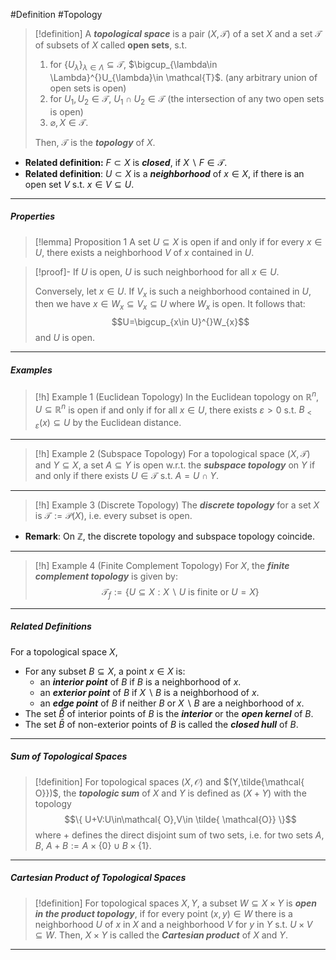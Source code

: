 #Definition #Topology

> [!definition]
> A ***topological space*** is a pair $(X,\mathcal{T})$ of a set $X$ and a set $\mathcal{ T}$ of subsets of $X$ called **open sets**, s.t.
> 1. for $\{ U_{\lambda} \}_{\lambda\in \Lambda}\subseteq \mathcal{T}$, $\bigcup_{\lambda\in \Lambda}^{}U_{\lambda}\in \mathcal{T}$. (any arbitrary union of open sets is open)
> 2. for $U_{1},U_{2}\in\mathcal{T}$, $U_{1}\cap U_{2}\in \mathcal{T}$ (the intersection of any two open sets is open)
> 4. $\varnothing,X\in \mathcal{T}$.
> 
> Then, $\mathcal{T}$ is the ***topology*** of $X$. 

- **Related definition:** $F \subset X$ is ***closed***, if $X \backslash F\in \mathcal{T}$.
- **Related definition**: $U \subset X$ is a ***neighborhood*** of $x\in X$, if there is an open set $V$ s.t. $x\in V \subseteq U$.
---
##### Properties
> [!lemma] Proposition 1
> A set $U\subseteq X$ is open if and only if for every $x\in U$, there exists a neighborhood $V$ of $x$ contained in $U$.

> [!proof]-
> If $U$ is open, $U$ is such neighborhood for all $x\in U$.
> 
> Conversely, let $x\in U$. If $V_{x}$ is such a neighborhood contained in $U$, then we have $x\in W_{x}\subseteq V_{x}\subseteq U$ where $W_{x}$ is open. It follows that: $$U=\bigcup_{x\in U}^{}W_{x}$$and $U$ is open.
---
##### Examples
> [!h] Example 1 (Euclidean Topology)
> In the Euclidean topology on $\mathbb{R}^n$, $U\subseteq \mathbb{R}^n$ is open if and only if for all $x\in U$, there exists $\varepsilon>0$ s.t. $B_{<\varepsilon}(x)\subseteq U$ by the Euclidean distance.
---
> [!h] Example 2 (Subspace Topology)
> For a topological space $(X,\mathcal{T})$ and $Y\subseteq X$, a set $A\subseteq Y$ is open w.r.t. the ***subspace topology*** on $Y$ if and only if there exists $U\in \mathcal{T}$ s.t. $A=U\cap Y$.
---
> [!h] Example 3 (Discrete Topology)
> The ***discrete topology*** for a set $X$ is $\mathcal{T}:=\mathcal{P}(X)$, i.e. every subset is open.
- **Remark**: On $\mathbb{Z}$, the discrete topology and subspace topology coincide.
---
> [!h] Example 4 (Finite Complement Topology)
> For $X$, the ***finite complement topology*** is given by: $$\mathcal{T}_{f}:=\{ U\subseteq X:X\backslash U\text{ is finite or }U=X \}$$
---

##### Related Definitions
For a topological space $X$,

- For any subset $B\subseteq X$, a point $x\in X$ is:
  - an ***interior point*** of $B$ if $B$ is a neighborhood of $x$.
  - an ***exterior point*** of $B$ if $X\backslash B$ is a neighborhood of $x$.
  - an ***edge point*** of $B$ if neither $B$ or $X\backslash B$ are a neighborhood of $x$.
- The set $\mathring{B}$ of interior points of $B$ is the ***interior*** or the ***open kernel*** of $B$.
- The set $\bar{B}$ of non-exterior points of $B$ is called the ***closed hull*** of $B$.
---
##### Sum of Topological Spaces
> [!definition]
> For topological spaces $(X,\mathcal{ O})$ and $(Y,\tilde{\mathcal{ O}})$, the ***topologic sum*** of $X$ and $Y$ is defined as $(X+Y)$ with the topology $$\{  U+V:U\in\mathcal{ O},V\in \tilde{ \mathcal{O}} \}$$
> where $+$ defines the direct disjoint sum of two sets, i.e. for two sets $A,B$, $A+B:= A\times \{ 0 \}\cup B\times \{ 1 \}$.
---
##### Cartesian Product of Topological Spaces
> [!definition]
> For topological spaces $X,Y$, a subset $W \subseteq X\times Y$ is ***open in the product topology***, if for every point $(x,y)\in W$ there is a neighborhood $U$ of $x$ in $X$ and a neighborhood $V$ for $y$ in $Y$ s.t. $U\times V\subseteq W$. Then, $X\times Y$ is called the ***Cartesian product*** of $X$ and $Y$.
---